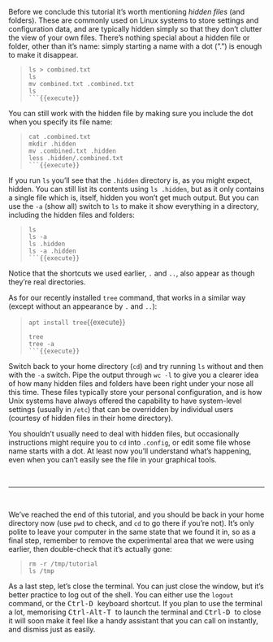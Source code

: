 Before we conclude this tutorial it’s worth mentioning _hidden files_ (and folders). These are commonly used on Linux systems to store settings and configuration data, and are typically hidden simply so that they don’t clutter the view of your own files. There’s nothing special about a hidden file or folder, other than it’s name: simply starting a name with a dot (”.”) is enough to make it disappear.
> ```
> ls > combined.txt
> ls
> mv combined.txt .combined.txt
> ls
> ```{{execute}}

You can still work with the hidden file by making sure you include the dot when you specify its file name:
> ```
> cat .combined.txt
> mkdir .hidden
> mv .combined.txt .hidden
> less .hidden/.combined.txt
> ```{{execute}}

If you run `ls` you’ll see that the `.hidden` directory is, as you might expect, hidden. You can still list its contents using `ls .hidden`, but as it only contains a single file which is, itself, hidden you won’t get much output. But you can use the `-a` (show all) switch to `ls` to make it show everything in a directory, including the hidden files and folders:
> ```
> ls
> ls -a
> ls .hidden
> ls -a .hidden
> ```{{execute}}

Notice that the shortcuts we used earlier, `.` and `..`, also appear as though they’re real directories.

As for our recently installed `tree` command, that works in a similar way (except without an appearance by `.` and `..`):
> `apt install tree`{{execute}}
> ```
> tree 
> tree -a
> ```{{execute}}

Switch back to your home directory (`cd`) and try running `ls` without and then with the `-a` switch. Pipe the output through `wc -l` to give you a clearer idea of how many hidden files and folders have been right under your nose all this time. These files typically store your personal configuration, and is how Unix systems have always offered the capability to have system-level settings (usually in `/etc`) that can be overridden by individual users (courtesy of hidden files in their home directory).

You shouldn’t usually need to deal with hidden files, but occasionally instructions might require you to `cd` into `.config`, or edit some file whose name starts with a dot. At least now you’ll understand what’s happening, even when you can’t easily see the file in your graphical tools.

<br/>

---------------------

<br/>

We’ve reached the end of this tutorial, and you should be back in your home directory now (use `pwd` to check, and `cd` to go there if you’re not). It’s only polite to leave your computer in the same state that we found it in, so as a final step, remember to remove the experimental area that we were using earlier, then double-check that it’s actually gone:
> ```
> rm -r /tmp/tutorial
> ls /tmp
> ```

As a last step, let’s close the terminal. You can just close the window, but it’s better practice to log out of the shell. You can either use the `logout` command, or the <kbd> Ctrl-D </kbd> keyboard shortcut. If you plan to use the terminal a lot, memorising <kbd> Ctrl-Alt-T </kbd> to launch the terminal and <kbd> Ctrl-D </kbd> to close it will soon make it feel like a handy assistant that you can call on instantly, and dismiss just as easily.

<br/>
